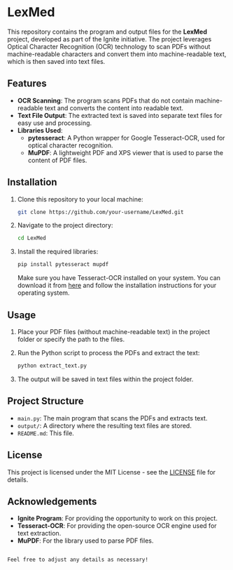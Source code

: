 # LexMed

This repository contains the program and output files for the **LexMed** project, developed as part of the Ignite initiative. The project leverages Optical Character Recognition (OCR) technology to scan PDFs without machine-readable characters and convert them into machine-readable text, which is then saved into text files.

## Features
- **OCR Scanning**: The program scans PDFs that do not contain machine-readable text and converts the content into readable text.
- **Text File Output**: The extracted text is saved into separate text files for easy use and processing.
- **Libraries Used**:
  - **pytesseract**: A Python wrapper for Google Tesseract-OCR, used for optical character recognition.
  - **MuPDF**: A lightweight PDF and XPS viewer that is used to parse the content of PDF files.

## Installation

1. Clone this repository to your local machine:
   ```bash
   git clone https://github.com/your-username/LexMed.git
   ```

2. Navigate to the project directory:
   ```bash
   cd LexMed
   ```

3. Install the required libraries:
   ```bash
   pip install pytesseract mupdf
   ```

   Make sure you have Tesseract-OCR installed on your system. You can download it from [here](https://github.com/tesseract-ocr/tesseract) and follow the installation instructions for your operating system.

## Usage

1. Place your PDF files (without machine-readable text) in the project folder or specify the path to the files.
2. Run the Python script to process the PDFs and extract the text:
   ```bash
   python extract_text.py
   ```

3. The output will be saved in text files within the project folder.

## Project Structure

- `main.py`: The main program that scans the PDFs and extracts text.
- `output/`: A directory where the resulting text files are stored.
- `README.md`: This file.

## License

This project is licensed under the MIT License - see the [LICENSE](LICENSE) file for details.

## Acknowledgements

- **Ignite Program**: For providing the opportunity to work on this project.
- **Tesseract-OCR**: For providing the open-source OCR engine used for text extraction.
- **MuPDF**: For the library used to parse PDF files.

```

Feel free to adjust any details as necessary!
